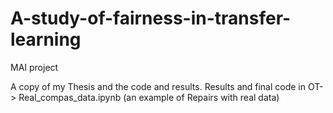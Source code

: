 # A-study-of-fairness-in-transfer-learning
MAI project

A copy of my Thesis and the code and results. 
Results and final code in OT-> Real_compas_data.ipynb (an example of Repairs with real data)
